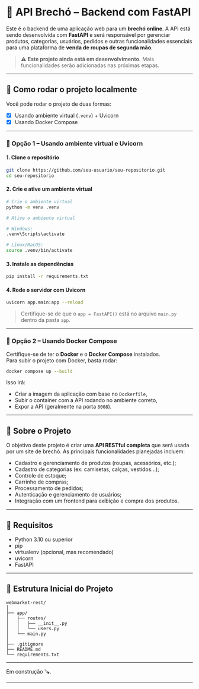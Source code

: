 # 🧥 API Brechó – Backend com FastAPI

Este é o backend de uma aplicação web para um **brechó online**. A API está sendo desenvolvida com **FastAPI** e será responsável por gerenciar produtos, categorias, usuários, pedidos e outras funcionalidades essenciais para uma plataforma de **venda de roupas de segunda mão**.

> ⚠️ **Este projeto ainda está em desenvolvimento.** Mais funcionalidades serão adicionadas nas próximas etapas.

---

## 🚀 Como rodar o projeto localmente

Você pode rodar o projeto de duas formas:

- [x] Usando ambiente virtual (`.venv`) + Uvicorn  
- [x] Usando Docker Compose

---

### 🐍 Opção 1 – Usando ambiente virtual e Uvicorn

#### 1. Clone o repositório

```bash
git clone https://github.com/seu-usuario/seu-repositorio.git
cd seu-repositorio
```

#### 2. Crie e ative um ambiente virtual

```bash
# Crie o ambiente virtual
python -m venv .venv

# Ative o ambiente virtual

# Windows:
.venv\Scripts\activate

# Linux/MacOS:
source .venv/bin/activate
```

#### 3. Instale as dependências

```bash
pip install -r requirements.txt
```

#### 4. Rode o servidor com Uvicorn

```bash
uvicorn app.main:app --reload
```

> Certifique-se de que o `app = FastAPI()` está no arquivo `main.py` dentro da pasta `app`.

---

### 🐳 Opção 2 – Usando Docker Compose

Certifique-se de ter o **Docker** e o **Docker Compose** instalados.  
Para subir o projeto com Docker, basta rodar:

```bash
docker compose up --build
```

Isso irá:

- Criar a imagem da aplicação com base no `Dockerfile`,
- Subir o container com a API rodando no ambiente correto,
- Expor a API (geralmente na porta `8008`).

---

## 🔮 Sobre o Projeto

O objetivo deste projeto é criar uma **API RESTful completa** que será usada por um site de brechó. As principais funcionalidades planejadas incluem:

- Cadastro e gerenciamento de produtos (roupas, acessórios, etc.);
- Cadastro de categorias (ex: camisetas, calças, vestidos...);
- Controle de estoque;
- Carrinho de compras;
- Processamento de pedidos;
- Autenticação e gerenciamento de usuários;
- Integração com um frontend para exibição e compra dos produtos.

---

## 📌 Requisitos

- Python 3.10 ou superior
- pip
- virtualenv (opcional, mas recomendado)
- uvicorn
- FastAPI

---

## 📂 Estrutura Inicial do Projeto

```
webmarket-rest/
│
├── app/
│   ├── routes/
│   │   ├── __init__.py
│   │   └── users.py
│   └── main.py
│
├── .gitignore
├── README.md
└── requirements.txt
```

---

Em construção 🪚.

---
